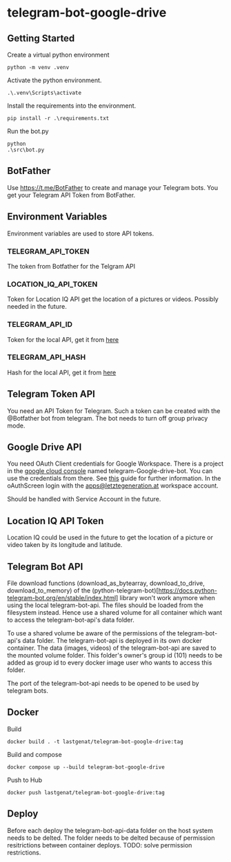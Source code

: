 ﻿# telegram-bot-google-drive

## Getting Started 

Create a virtual python environment
```console
python -m venv .venv
```
Activate the python environment. 
```console
.\.venv\Scripts\activate
```
Install the requirements into the environment.
```console
pip install -r .\requirements.txt
```
Run the bot.py
```console
python 
.\src\bot.py
```

## BotFather
Use https://t.me/BotFather to create and manage your Telegram bots.
You get your Telegram API Token from BotFather.

## Environment Variables
Environment variables are used to store API tokens.

### TELEGRAM_API_TOKEN 
The token from Botfather for the Telgram API

### LOCATION_IQ_API_TOKEN 
Token for Location IQ API get the location of a pictures or videos.
Possibly needed in the future.

###  TELEGRAM_API_ID 
Token for the local API, get it from [here](https://core.telegram.org/api/obtaining_api_id)

###  TELEGRAM_API_HASH 
Hash for the local API, get it from [here](https://core.telegram.org/api/obtaining_api_id)

## Telegram Token API 

You need an API Token for Telegram. Such a token can be created with the @Botfather bot from telegram. The bot needs to turn off group privacy mode.

## Google Drive API

You need OAuth Client credentials for Google Workspace. There is a project in the [google cloud console](https://console.cloud.google.com/) named telegram-Google-drive-bot. You can use the credentials from there. See [this](https://developers.google.com/drive/api/quickstart/python) guide for further information. In the oAuthScreen login with the apps@letztegeneration.at workspace account.

Should be handled with Service Account in the future.

## Location IQ API Token

Location IQ could be used in the future to get the location of a picture or video taken by its longitude and latitude.

## Telegram Bot API
File download functions (download_as_bytearray, download_to_drive, download_to_memory) of the (python-telegram-bot)[https://docs.python-telegram-bot.org/en/stable/index.html] library won't work anymore when using the local telegram-bot-api. The files should be loaded from the filesystem instead. Hence use a shared volume for all container which want to access the telegram-bot-api's data folder.

To use a shared volume be aware of the permissions of the telegram-bot-api's data folder. The telegram-bot-api is deployed in its own docker container. The data (images, videos) of the telegram-bot-api are saved to the mounted volume folder. This folder's owner's group id (101) needs to be added as group id to every docker image user who wants to access this folder.

The port of the telegram-bot-api needs to be opened to be used by telegram bots.



## Docker

Build
```console
docker build . -t lastgenat/telegram-bot-google-drive:tag
```

Build and compose 
```console
docker compose up --build telegram-bot-google-drive
```
Push to Hub
```console
docker push lastgenat/telegram-bot-google-drive:tag
```

## Deploy
Before each deploy the telegram-bot-api-data folder on the host system needs to be delted. The folder needs to be delted because of permission resitrictions between container deploys. TODO: solve permission restrictions.